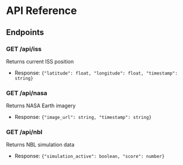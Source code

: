 # API Reference

## Endpoints

### GET /api/iss
Returns current ISS position
- Response: `{"latitude": float, "longitude": float, "timestamp": string}`

### GET /api/nasa
Returns NASA Earth imagery
- Response: `{"image_url": string, "timestamp": string}`

### GET /api/nbl
Returns NBL simulation data
- Response: `{"simulation_active": boolean, "score": number}`